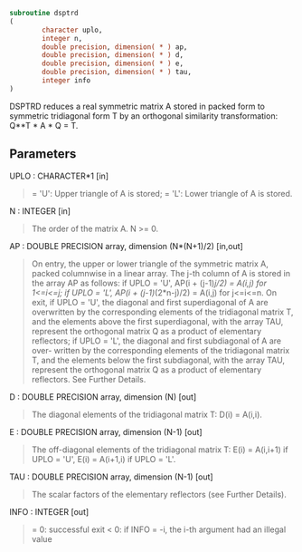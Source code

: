 ```fortran
subroutine dsptrd
(
        character uplo,
        integer n,
        double precision, dimension( * ) ap,
        double precision, dimension( * ) d,
        double precision, dimension( * ) e,
        double precision, dimension( * ) tau,
        integer info
)
```

DSPTRD reduces a real symmetric matrix A stored in packed form to
symmetric tridiagonal form T by an orthogonal similarity
transformation: Q**T * A * Q = T.

## Parameters
UPLO : CHARACTER*1 [in]
> = 'U':  Upper triangle of A is stored;
> = 'L':  Lower triangle of A is stored.

N : INTEGER [in]
> The order of the matrix A.  N >= 0.

AP : DOUBLE PRECISION array, dimension (N*(N+1)/2) [in,out]
> On entry, the upper or lower triangle of the symmetric matrix
> A, packed columnwise in a linear array.  The j-th column of A
> is stored in the array AP as follows:
> if UPLO = 'U', AP(i + (j-1)*j/2) = A(i,j) for 1<=i<=j;
> if UPLO = 'L', AP(i + (j-1)*(2*n-j)/2) = A(i,j) for j<=i<=n.
> On exit, if UPLO = 'U', the diagonal and first superdiagonal
> of A are overwritten by the corresponding elements of the
> tridiagonal matrix T, and the elements above the first
> superdiagonal, with the array TAU, represent the orthogonal
> matrix Q as a product of elementary reflectors; if UPLO
> = 'L', the diagonal and first subdiagonal of A are over-
> written by the corresponding elements of the tridiagonal
> matrix T, and the elements below the first subdiagonal, with
> the array TAU, represent the orthogonal matrix Q as a product
> of elementary reflectors. See Further Details.

D : DOUBLE PRECISION array, dimension (N) [out]
> The diagonal elements of the tridiagonal matrix T:
> D(i) = A(i,i).

E : DOUBLE PRECISION array, dimension (N-1) [out]
> The off-diagonal elements of the tridiagonal matrix T:
> E(i) = A(i,i+1) if UPLO = 'U', E(i) = A(i+1,i) if UPLO = 'L'.

TAU : DOUBLE PRECISION array, dimension (N-1) [out]
> The scalar factors of the elementary reflectors (see Further
> Details).

INFO : INTEGER [out]
> = 0:  successful exit
> < 0:  if INFO = -i, the i-th argument had an illegal value
